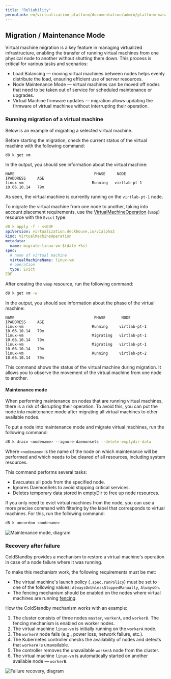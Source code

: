 ```yaml
---
title: "Reliability"
permalink: en/virtualization-platform/documentation/admin/platform-management/virtualization/reliability.html
---
```


## Migration / Maintenance Mode

Virtual machine migration is a key feature in managing virtualized infrastructure, enabling the transfer of running virtual machines from one physical node to another without shutting them down. This process is critical for various tasks and scenarios:

- Load Balancing — moving virtual machines between nodes helps evenly distribute the load, ensuring efficient use of server resources.
- Node Maintenance Mode — virtual machines can be moved off nodes that need to be taken out of service for scheduled maintenance or upgrades.
- Virtual Machine firmware updates — migration allows updating the firmware of virtual machines without interrupting their operation.

### Running migration of a virtual machine

Below is an example of migrating a selected virtual machine.

Before starting the migration, check the current status of the virtual machine with the following command:

```bash
d8 k get vm
```

In the output, you should see information about the virtual machine:

```console
NAME                                   PHASE     NODE           IPADDRESS     AGE
linux-vm                              Running   virtlab-pt-1   10.66.10.14   79m
```

As seen, the virtual machine is currently running on the `virtlab-pt-1` node.

To migrate the virtual machine from one node to another, taking into account placement requirements, use the [VirtualMachineOperation](../../../../reference/cr/virtualmachineoperation.html) (`vmop`) resource with the `Evict` type:

```yaml
d8 k apply -f - <<EOF
apiVersion: virtualization.deckhouse.io/v1alpha2
kind: VirtualMachineOperation
metadata:
  name: migrate-linux-vm-$(date +%s)
spec:
  # name of virtual machine
  virtualMachineName: linux-vm
  # operation
  type: Evict
EOF
```

After creating the `vmop` resource, run the following command:

```bash
d8 k get vm -w
```

In the output, you should see information about the phase of the virtual machine:

```console
NAME                                   PHASE       NODE           IPADDRESS     AGE
linux-vm                              Running     virtlab-pt-1   10.66.10.14   79m
linux-vm                              Migrating   virtlab-pt-1   10.66.10.14   79m
linux-vm                              Migrating   virtlab-pt-1   10.66.10.14   79m
linux-vm                              Running     virtlab-pt-2   10.66.10.14   79m
```

This command shows the status of the virtual machine during migration. It allows you to observe the movement of the virtual machine from one node to another.

#### Maintenance mode

When performing maintenance on nodes that are running virtual machines, there is a risk of disrupting their operation. To avoid this, you can put the node into maintenance mode after migrating all virtual machines to other available nodes.

To put a node into maintenance mode and migrate virtual machines, run the following command:

```bash
d8 k drain <nodename> --ignore-daemonsets --delete-emptydir-data
```

Where `<nodename>` is the name of the node on which maintenance will be performed and which needs to be cleared of all resources, including system resources.

This command performs several tasks:

- Evacuates all pods from the specified node.
- Ignores DaemonSets to avoid stopping critical services.
- Deletes temporary data stored in emptyDir to free up node resources.

If you only need to evict virtual machines from the node, you can use a more precise command with filtering by the label that corresponds to virtual machines. For this, run the following command:

```bash
d8 k uncordon <nodename>
```

![Maintenance mode, diagram](/images/virtualization-platform/drain.png)

### Recovery after failure

ColdStandby provides a mechanism to restore a virtual machine's operation in case of a node failure where it was running.

To make this mechanism work, the following requirements must be met:

- The virtual machine's launch policy (`.spec.runPolicy`) must be set to one of the following values: `AlwaysOnUnlessStoppedManually`, `AlwaysOn`.
- The fencing mechanism should be enabled on the nodes where virtual machines are running [fencing](../../../../reference/cr/nodegroup.html#nodegroup-v1-spec-fencing-mode).

How the ColdStandby mechanism works with an example:

1. The cluster consists of three nodes `master`, `workerA`, and `workerB`. The fencing mechanism is enabled on worker nodes.
1. The virtual machine `linux-vm` is initially running on the `workerA` node.
1. The `workerA` node fails (e.g., power loss, network failure, etc.).
1. The Kubernetes controller checks the availability of nodes and detects that `workerA` is unavailable.
1. The controller removes the unavailable `workerA` node from the cluster.
1. The virtual machine `linux-vm` is automatically started on another available node — `workerB`.

![Failure recovery, diagram](/images/virtualization-platform/coldstandby.png)
